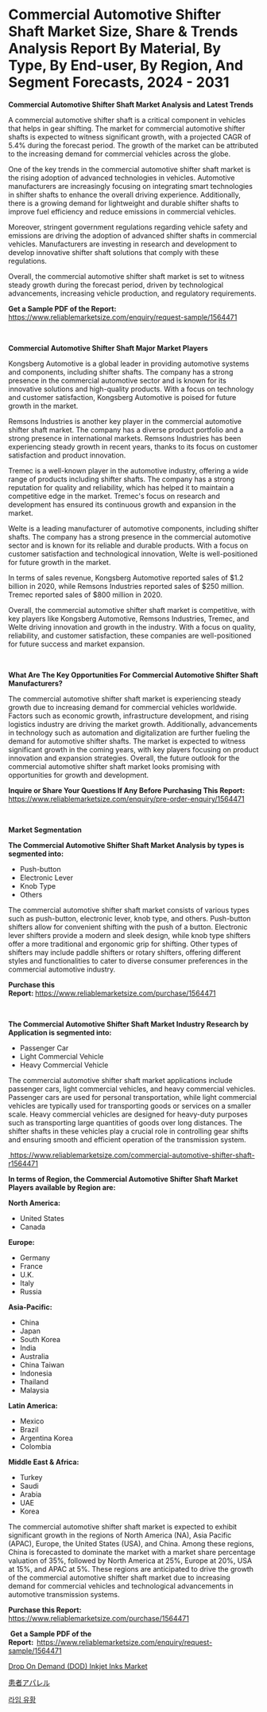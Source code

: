 <p><h1>Commercial Automotive Shifter Shaft Market Size, Share & Trends Analysis Report By Material, By Type, By End-user, By Region, And Segment Forecasts, 2024 - 2031</h1></p><p><strong>Commercial Automotive Shifter Shaft Market Analysis and Latest Trends</strong></p>
<p><p>A commercial automotive shifter shaft is a critical component in vehicles that helps in gear shifting. The market for commercial automotive shifter shafts is expected to witness significant growth, with a projected CAGR of 5.4% during the forecast period. The growth of the market can be attributed to the increasing demand for commercial vehicles across the globe.</p><p>One of the key trends in the commercial automotive shifter shaft market is the rising adoption of advanced technologies in vehicles. Automotive manufacturers are increasingly focusing on integrating smart technologies in shifter shafts to enhance the overall driving experience. Additionally, there is a growing demand for lightweight and durable shifter shafts to improve fuel efficiency and reduce emissions in commercial vehicles.</p><p>Moreover, stringent government regulations regarding vehicle safety and emissions are driving the adoption of advanced shifter shafts in commercial vehicles. Manufacturers are investing in research and development to develop innovative shifter shaft solutions that comply with these regulations.</p><p>Overall, the commercial automotive shifter shaft market is set to witness steady growth during the forecast period, driven by technological advancements, increasing vehicle production, and regulatory requirements.</p></p>
<p><strong>Get a Sample PDF of the Report:&nbsp;</strong> <a href="https://www.reliablemarketsize.com/enquiry/request-sample/1564471">https://www.reliablemarketsize.com/enquiry/request-sample/1564471</a></p>
<p>&nbsp;</p>
<p><strong>Commercial Automotive Shifter Shaft Major Market Players</strong></p>
<p><p>Kongsberg Automotive is a global leader in providing automotive systems and components, including shifter shafts. The company has a strong presence in the commercial automotive sector and is known for its innovative solutions and high-quality products. With a focus on technology and customer satisfaction, Kongsberg Automotive is poised for future growth in the market.</p><p>Remsons Industries is another key player in the commercial automotive shifter shaft market. The company has a diverse product portfolio and a strong presence in international markets. Remsons Industries has been experiencing steady growth in recent years, thanks to its focus on customer satisfaction and product innovation.</p><p>Tremec is a well-known player in the automotive industry, offering a wide range of products including shifter shafts. The company has a strong reputation for quality and reliability, which has helped it to maintain a competitive edge in the market. Tremec's focus on research and development has ensured its continuous growth and expansion in the market.</p><p>Welte is a leading manufacturer of automotive components, including shifter shafts. The company has a strong presence in the commercial automotive sector and is known for its reliable and durable products. With a focus on customer satisfaction and technological innovation, Welte is well-positioned for future growth in the market.</p><p>In terms of sales revenue, Kongsberg Automotive reported sales of $1.2 billion in 2020, while Remsons Industries reported sales of $250 million. Tremec reported sales of $800 million in 2020.</p><p>Overall, the commercial automotive shifter shaft market is competitive, with key players like Kongsberg Automotive, Remsons Industries, Tremec, and Welte driving innovation and growth in the industry. With a focus on quality, reliability, and customer satisfaction, these companies are well-positioned for future success and market expansion.</p></p>
<p>&nbsp;</p>
<p><strong>What Are The Key Opportunities For Commercial Automotive Shifter Shaft Manufacturers?</strong></p>
<p><p>The commercial automotive shifter shaft market is experiencing steady growth due to increasing demand for commercial vehicles worldwide. Factors such as economic growth, infrastructure development, and rising logistics industry are driving the market growth. Additionally, advancements in technology such as automation and digitalization are further fueling the demand for automotive shifter shafts. The market is expected to witness significant growth in the coming years, with key players focusing on product innovation and expansion strategies. Overall, the future outlook for the commercial automotive shifter shaft market looks promising with opportunities for growth and development.</p></p>
<p><strong>Inquire or Share Your Questions If Any Before Purchasing This Report:</strong> <a href="https://www.reliablemarketsize.com/enquiry/pre-order-enquiry/1564471">https://www.reliablemarketsize.com/enquiry/pre-order-enquiry/1564471</a></p>
<p>&nbsp;</p>
<p><strong>Market Segmentation</strong></p>
<p><strong>The Commercial Automotive Shifter Shaft Market Analysis by types is segmented into:</strong></p>
<p><ul><li>Push-button</li><li>Electronic Lever</li><li>Knob Type</li><li>Others</li></ul></p>
<p><p>The commercial automotive shifter shaft market consists of various types such as push-button, electronic lever, knob type, and others. Push-button shifters allow for convenient shifting with the push of a button. Electronic lever shifters provide a modern and sleek design, while knob type shifters offer a more traditional and ergonomic grip for shifting. Other types of shifters may include paddle shifters or rotary shifters, offering different styles and functionalities to cater to diverse consumer preferences in the commercial automotive industry.</p></p>
<p><strong>Purchase this Report:&nbsp;</strong><a href="https://www.reliablemarketsize.com/purchase/1564471">https://www.reliablemarketsize.com/purchase/1564471</a></p>
<p>&nbsp;</p>
<p><strong>The Commercial Automotive Shifter Shaft Market Industry Research by Application is segmented into:</strong></p>
<p><ul><li>Passenger Car</li><li>Light Commercial Vehicle</li><li>Heavy Commercial Vehicle</li></ul></p>
<p><p>The commercial automotive shifter shaft market applications include passenger cars, light commercial vehicles, and heavy commercial vehicles. Passenger cars are used for personal transportation, while light commercial vehicles are typically used for transporting goods or services on a smaller scale. Heavy commercial vehicles are designed for heavy-duty purposes such as transporting large quantities of goods over long distances. The shifter shafts in these vehicles play a crucial role in controlling gear shifts and ensuring smooth and efficient operation of the transmission system.</p></p>
<p><a href="https://www.reliablemarketsize.com/commercial-automotive-shifter-shaft-r1564471">&nbsp;https://www.reliablemarketsize.com/commercial-automotive-shifter-shaft-r1564471</a></p>
<p><strong>In terms of Region, the Commercial Automotive Shifter Shaft Market Players available by Region are:</strong></p>
<p>
    <p> <strong> North America: </strong>
        <ul>
            <li>United States</li>
            <li>Canada</li>
        </ul>
        </p> 
    <p> <strong> Europe: </strong>
        <ul>
            <li>Germany</li>
            <li>France</li>
            <li>U.K.</li>
            <li>Italy</li>
            <li>Russia</li>
        </ul>
        </p> 
    <p> <strong> Asia-Pacific: </strong>
        <ul>
            <li>China</li>
            <li>Japan</li>
            <li>South Korea</li>
            <li>India</li>
            <li>Australia</li>
            <li>China Taiwan</li>
            <li>Indonesia</li>
            <li>Thailand</li>
            <li>Malaysia</li>
        </ul>
        </p> 
    <p> <strong> Latin America: </strong>
        <ul>
            <li>Mexico</li>
            <li>Brazil</li>
            <li>Argentina Korea</li>
            <li>Colombia</li>
        </ul>
        </p> 
    <p> <strong> Middle East & Africa: </strong>
        <ul>
            <li>Turkey</li>
            <li>Saudi</li>
            <li>Arabia</li>
            <li>UAE</li>
            <li>Korea</li>
        </ul>
    </p>
    </p>
<p><p>The commercial automotive shifter shaft market is expected to exhibit significant growth in the regions of North America (NA), Asia Pacific (APAC), Europe, the United States (USA), and China. Among these regions, China is forecasted to dominate the market with a market share percentage valuation of 35%, followed by North America at 25%, Europe at 20%, USA at 15%, and APAC at 5%. These regions are anticipated to drive the growth of the commercial automotive shifter shaft market due to increasing demand for commercial vehicles and technological advancements in automotive transmission systems.</p></p>
<p><strong>Purchase this Report: </strong><a href="https://www.reliablemarketsize.com/purchase/1564471">https://www.reliablemarketsize.com/purchase/1564471</a></p>
<p>&nbsp;<strong>Get a Sample PDF of the Report:&nbsp;&nbsp;</strong><a href="https://www.reliablemarketsize.com/enquiry/request-sample/1564471">https://www.reliablemarketsize.com/enquiry/request-sample/1564471</a></p>
<p><strong></strong></p>
<p><p><a href="https://medium.com/@alberthenry754/insights-into-the-drop-on-demand-dod-inkjet-inks-market-market-players-market-size-395617356bbb">Drop On Demand (DOD) Inkjet Inks Market</a></p><p><a href="https://github.com/mohamedbakry57/Market-Research-Report-List-5/blob/main/5534862917.md">患者アパレル</a></p><p><a href="https://github.com/laholand/Market-Research-Report-List-5/blob/main/12587704524.md">라임 유황</a></p></p>
